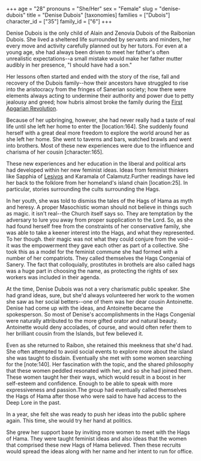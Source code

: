 +++
age = "28"
pronouns = "She/Her"
sex = "Female"
slug = "denise-dubois"
title = "Denise Dubois"
[taxonomies]
families = ["Dubois"]
character_id = ["35"]
family_id = ["6"]
+++

Denise Dubois is the only child of Alain and Zenovia Dubois of the Raibonian Dubois. She lived a sheltered life surrounded by servants and minders, her every move and activity carefully planned out by her tutors. For even at a young age, she had always been driven to meet her father's often unrealistic expectations--a small mistake would make her father mutter audibly in her presence, "I should have had a son."

Her lessons often started and ended with the story of the rise, fall and recovery of the Dubois family--how their ancestors have struggled to rise into the aristocracy from the fringes of Sanerian society; how there were elements always acting to undermine their authority and power due to petty jealousy and greed; how hubris almost broke the family during the [First Apgarian Revolution](https://campaigns.home.thekennel.info/en-US/campaign/1/notes/5/edit#).

Because of her upbringing, however, she had never really had a taste of real life until she left her home to enter the \[location:164\]. She suddenly found herself with a great deal more freedom to explore the world around her as she left her home. She went to taverns and bars, watched brawls and went into brothers. Most of these new experiences were due to the influence and charisma of her cousin \[character:165\].

These new experiences and her education in the liberal and political arts had developed within her new feminist ideas. Ideas from feminist thinkers like Sapphia of [Lesivos](https://campaigns.home.thekennel.info/en-US/campaign/1/notes/5/edit#) and Karamala of Calamutz.Further readings have led her back to the folklore from her homeland's island chain \[location:25\]. In particular, stories surrounding the cults surrounding the Hags.  

In her youth, she was told to dismiss the tales of the Hags of Hama as myth and heresy. A proper Masochistic woman should not believe in things such as magic. it isn't real--the Church itself says so. They are temptation by the adversary to lure you away from proper supplication to the Lord. So, as she had found herself free from the constraints of her conservative family, she was able to take a keener interest into the Hags, and what they represented. To her though. their magic was not what they could conjure from the void--it was the empowerment they gave each other as part of a collective. She took this as a model for the feminist commune she had formed with a number of her compatriots. They called themselves the Hags Congeniai of Sanery. The fact that colloquially, prostitutes in brothels are also called hags was a huge part in choosing the name, as protecting the rights of sex workers was included in their agenda.

At the time, Denise Dubois was not a very charismatic public speaker. She had grand ideas, sure, but she'd always volunteered her work to the women she saw as her social betters--one of them was her dear cousin Antoinette. Denise had come up with the ideas, and Antoinette became the spokesperson. So most of Denise's accomplishments in the Hags Congenial were naturally attributed to the more gifted orator and natural beauty. Antoinette would deny accolades, of course, and would often refer them to her brilliant cousin from the Islands, but few believed it.

Even as she returned to Raibon, she retained this meekness that she'd had. She often attempted to avoid social events to explore more about the island she was taught to disdain. Eventually she met with some women searching for the \[note:140\]. Her fascination with the topic, and the shared philosophy that these women peddled resonated with her, and so she had joined them. These women taught her their ways, which would result in a boost in her self-esteem and confidence. Enough to be able to speak with more expressiveness and passion.The group had eventually called themselves the Hags of Hama after those who were said to have had access to the Deep Lore in the past.  

In a year, she felt she was ready to push her ideas into the public sphere again. This time, she would try her hand at politics.

She grew her support base by inviting more women to meet with the Hags of Hama. They were taught feminist ideas and also ideas that the women that comprised these new Hags of Hama believed. Then these recruits would spread the ideas along with her name and her intent to run for office.

